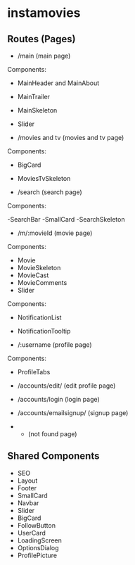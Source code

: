 # instamovies

## Routes (Pages)

- /main (main page)

Components:

- MainHeader and MainAbout
- MainTrailer
- MainSkeleton
- Slider


- /movies and tv (movies and tv page)

Components:

- BigCard
- MoviesTvSkeleton


- /search (search page)

Components:

-SearchBar
-SmallCard
-SearchSkeleton

- /m/:movieId (movie page)

Components:

- Movie
- MovieSkeleton
- MovieCast
- MovieComments
- Slider

Components:

- NotificationList
- NotificationTooltip

- /:username (profile page)

Components:

- ProfileTabs

- /accounts/edit/ (edit profile page)

- /accounts/login (login page)

- /accounts/emailsignup/ (signup page)

- - (not found page)

## Shared Components

- SEO
- Layout
- Footer
- SmallCard
- Navbar
- Slider
- BigCard
- FollowButton
- UserCard
- LoadingScreen
- OptionsDialog
- ProfilePicture


